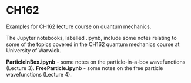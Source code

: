 # CH162
Examples for CH162 lecture course on quantum mechanics.

The Jupyter notebooks, labelled .ipynb, include some notes relating to some of the topics covered in the CH162 quantum mechanics course at University of Warwick.

__ParticleInBox.ipynb__ - some notes on the particle-in-a-box wavefunctions (Lecture 3).
__FreeParticle.ipynb__ - some notes on the free particle wavefunctions (Lecture 4).

